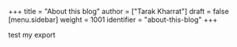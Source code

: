+++
title = "About this blog"
author = ["Tarak Kharrat"]
draft = false
[menu.sidebar]
  weight = 1001
  identifier = "about-this-blog"
+++

test my export
